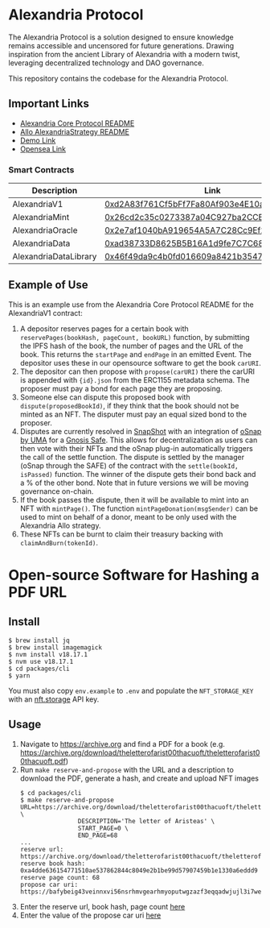 # Alexandria Protocol

The Alexandria Protocol is a solution designed to ensure knowledge remains accessible and uncensored for future generations. Drawing inspiration from the ancient Library of Alexandria with a modern twist, leveraging decentralized technology and DAO governance.

This repository contains the codebase for the Alexandria Protocol.

## Important Links

- [Alexandria Core Protocol README](src/core/README.MD)
- [Allo AlexandriaStrategy README](/src/allostrategy/README.MD)
- [Demo Link](https://alexandria-protocol.vercel.app/)
- [Opensea Link](https://testnets.opensea.io/collection/alexandria-2)

### Smart Contracts

| Description           | Link                                                                                                                         |
| --------------------- | ---------------------------------------------------------------------------------------------------------------------------- |
| AlexandriaV1          | [0xd2A83f761Cf5bFf7Fa80Af903e4E10a83888EF39](https://goerli.etherscan.io/address/0xd2A83f761Cf5bFf7Fa80Af903e4E10a83888EF39) |
| AlexandriaMint        | [0x26cd2c35c0273387a04C927ba2CCB388393d7AeE](https://goerli.etherscan.io/address/0x26cd2c35c0273387a04C927ba2CCB388393d7AeE) |
| AlexandriaOracle      | [0x2e7af1040bA919654A5A7C28Cc9Ef215dF1b5CaA](https://goerli.etherscan.io/address/0x2e7af1040bA919654A5A7C28Cc9Ef215dF1b5CaA) |
| AlexandriaData        | [0xad38733D8625B5B16A1d9fe7C7C68b4bDc4Cf727](https://goerli.etherscan.io/address/0xad38733D8625B5B16A1d9fe7C7C68b4bDc4Cf727) |
| AlexandriaDataLibrary | [0x46f49da9c4b0fd016609a8421b35472511866afb](https://goerli.etherscan.io/address/0x46f49da9c4b0fd016609a8421b35472511866afb) |

## Example of Use

This is an example use from the Alexandria Core Protocol README for the AlexandriaV1 contract:

1. A depositor reserves pages for a certain book with `reservePages(bookHash, pageCount, bookURL)` function, by submitting the IPFS hash of the book, the number of pages and the URL of the book. This returns the `startPage` and `endPage` in an emitted Event. The depositor uses these in our opensource software to get the book `carURI`.
2. The depositor can then propose with `propose(carURI)` there the carURI is appended with `{id}.json` from the ERC1155 metadata schema. The proposer must pay a bond for each page they are proposing.
3. Someone else can dispute this proposed book with `dispute(proposedBookId)`, if they think that the book should not be minted as an NFT. The disputer must pay an equal sized bond to the proposer.
4. Disputes are currently resolved in [SnapShot](https://snapshot.org/#/) with an integration of [oSnap by UMA](https://docs.uma.xyz/developers/osnap) for a [Gnosis Safe](https://safe.global/). This allows for decentralization as users can then vote with their NFTs and the oSnap plug-in automatically triggers the call of the settle function. The dispute is settled by the manager (oSnap through the SAFE) of the contract with the `settle(bookId, isPassed)` function. The winner of the dispute gets their bond back and a % of the other bond. Note that in future versions we will be moving governance on-chain.
5. If the book passes the dispute, then it will be available to mint into an NFT with `mintPage()`. The function `mintPageDonation(msgSender)` can be used to mint on behalf of a donor, meant to be only used with the Alexandria Allo strategy.
6. These NFTs can be burnt to claim their treasury backing with `claimAndBurn(tokenId)`.

# Open-source Software for Hashing a PDF URL

## Install

```
$ brew install jq
$ brew install imagemagick
$ nvm install v18.17.1
$ nvm use v18.17.1
$ cd packages/cli
$ yarn
```

You must also copy `env.example` to `.env` and populate the `NFT_STORAGE_KEY` with an [nft.storage](https://nft.storage) API key.

## Usage

1. Navigate to https://archive.org and find a PDF for a book (e.g. https://archive.org/download/theletterofarist00thacuoft/theletterofarist00thacuoft.pdf)
1. Run `make reserve-and-propose` with the URL and a description to download the PDF, generate a hash, and create and upload NFT images
   ```{bash}
   $ cd packages/cli
   $ make reserve-and-propose URL=https://archive.org/download/theletterofarist00thacuoft/theletterofarist00thacuoft.pdf \
                   DESCRIPTION='The letter of Aristeas' \
                   START_PAGE=0 \
                   END_PAGE=68
   ...
   reserve url: https://archive.org/download/theletterofarist00thacuoft/theletterofarist00thacuoft.pdf
   reserve book hash: 0xa4dde636154771510ae537862844c8049e2b1be99d57907459b1e1330a6eddd9
   reserve page count: 68
   propose car uri: https://bafybeig43veinnxvi56nsrhmvgearhmyoputwgzazf3eqqadwjujl3i7we.ipfs.nftstorage.link/{id}.json
   ```
1. Enter the reserve url, book hash, page count [here](http://localhost:3000)
1. Enter the value of the propose car uri [here](http://localhost:3000)
